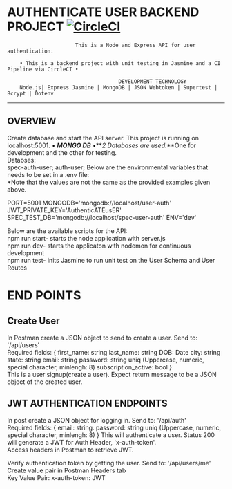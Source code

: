 AUTHENTICATE USER BACKEND PROJECT [![CircleCI](https://dl.circleci.com/status-badge/img/gh/rlondon3/authenticate-user/tree/main.svg?style=svg)](https://dl.circleci.com/status-badge/redirect/gh/rlondon3/authenticate-user/tree/main)
=======================================================
                          This is a Node and Express API for user authentication.

        • This is a backend project with unit testing in Jasmine and a CI Pipeline via CircleCI •
      
                                        DEVELOPMENT TECHNOLOGY
        Node.js| Express Jasmine | MongoDB | JSON Webtoken | Supertest | Bcrypt | Dotenv 
 ___________________________________________________________________

OVERVIEW
---------------------------
Create database and start the API server. This project is running on localhost:5001.
• **_MONGO DB_**
•**_2 Databases are used:_**One for development and the other for testing. 
  <br>Databses: <br> spec-auth-user; auth-user;
Below are the environmental variables that needs to be set in a .env file:
<br> *Note that the values are not the same as the provided examples given above. 

PORT=5001
MONGODB='mongodb://localhost/user-auth'
JWT_PRIVATE_KEY='AuthenticATEusER'
SPEC_TEST_DB='mongodb://localhost/spec-user-auth'
ENV='dev'<br />

Below are the available scripts for the API:
<br>
npm run start- starts the node application with server.js<br />
npm run dev- starts the applicaton with nodemon for continuous development<br/>
npm run test- inits Jasmine to run unit test on the User Schema and User Routes
 



# END POINTS 
## Create User<br />
In Postman create a JSON object to send to create a user. Send to: '/api/users' <br />
Required fields:
{
first_name: string 
last_name: string
DOB: Date 
city: string
state: string
email: string
password: string uniq (Uppercase, numeric, special character, minlengh: 8)
subscription_active: bool
}
<br />
This is a user signup(create a user). 
Expect return message to be a JSON object of the created user.

## JWT AUTHENTICATION ENDPOINTS
In post create a JSON object for logging in. Send to: '/api/auth' <br />
Required fields:
{
email: string.
password: string uniq (Uppercase, numeric, special character, minlengh: 8)
}
This will authenticate a user.
Status 200 will generate a JWT for Auth Header, 'x-auth-token'.<br />
Access headers in Postman to retrieve JWT.<br />

Verify authentication token by getting the user. Send to: '/api/users/me' <br />
Create value pair in Postman Headers tab<br />
Key Value Pair:
x-auth-token: JWT<retrieved token>


